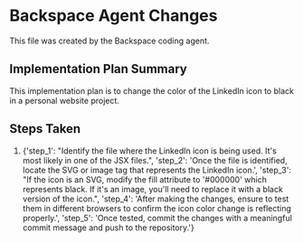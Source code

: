 # Backspace Agent Changes

This file was created by the Backspace coding agent.

## Implementation Plan Summary
This implementation plan is to change the color of the LinkedIn icon to black in a personal website project.

## Steps Taken
1. {'step_1': "Identify the file where the LinkedIn icon is being used. It's most likely in one of the JSX files.", 'step_2': 'Once the file is identified, locate the SVG or image tag that represents the LinkedIn icon.', 'step_3': "If the icon is an SVG, modify the fill attribute to '#000000' which represents black. If it's an image, you'll need to replace it with a black version of the icon.", 'step_4': 'After making the changes, ensure to test them in different browsers to confirm the icon color change is reflecting properly.', 'step_5': 'Once tested, commit the changes with a meaningful commit message and push to the repository.'}
